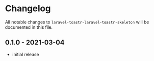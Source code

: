 # Changelog

All notable changes to `laravel-toastr-laravel-toastr-skeleton` will be documented in this file.

## 0.1.0 - 2021-03-04

- initial release
